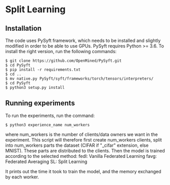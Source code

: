 # Split Learning

## Installation
The code uses PySyft framework, which needs to be installed and slightly modified in order to be able to use GPUs. PySyft requires Python >= 3.6.  To install the right version, run the following commands: 
```
$ git clone https://github.com/OpenMined/PySyft.git 
$ cd PySyft
$ pip install -r requirements.txt
$ cd .. 
$ mv native.py PySyft/syft/frameworks/torch/tensors/interpreters/ 
$ cd PySyft
$ python3 setup.py install 
```


## Running experiments
To run the experiments, run the command: 
```
$ python3 experience_name num_workers
```
where num_workers is the number of clients/data owners we want in the experiment. 
This script will therefore first create num_workers clients, split into num_workers parts the dataset (CIFAR if "_cifar" extension, else MNIST). These parts are distributed to the clients. 
Then the model is trained according to the selected method:
fedl: Vanilla Federated Learning
favg: Federated Averaging
SL: Split Learning

It prints out the time it took to train the model, and the memory exchanged by each worker. 
